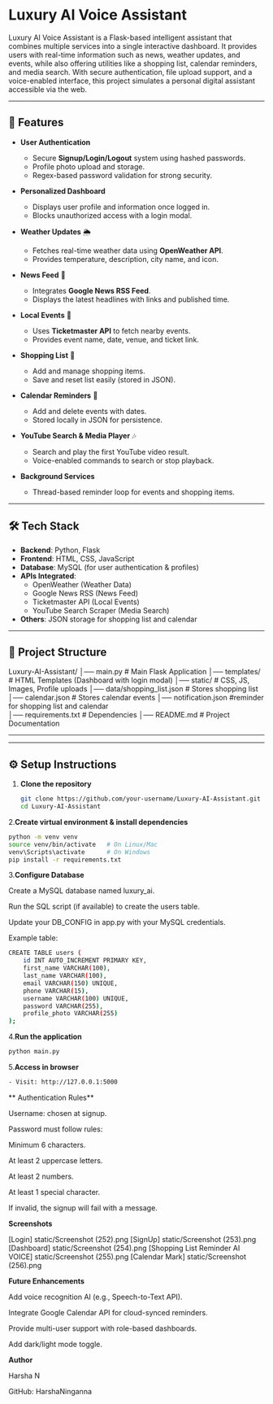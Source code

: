 # Luxury AI Voice Assistant  

Luxury AI Voice Assistant is a Flask-based intelligent assistant that combines multiple services into a single interactive dashboard. It provides users with real-time information such as news, weather updates, and events, while also offering utilities like a shopping list, calendar reminders, and media search. With secure authentication, file upload support, and a voice-enabled interface, this project simulates a personal digital assistant accessible via the web.  

---

## 🚀 Features  

- **User Authentication**  
  - Secure **Signup/Login/Logout** system using hashed passwords.  
  - Profile photo upload and storage.  
  - Regex-based password validation for strong security.  

- **Personalized Dashboard**  
  - Displays user profile and information once logged in.  
  - Blocks unauthorized access with a login modal.  

- **Weather Updates** 🌦️  
  - Fetches real-time weather data using **OpenWeather API**.  
  - Provides temperature, description, city name, and icon.  

- **News Feed** 📰  
  - Integrates **Google News RSS Feed**.  
  - Displays the latest headlines with links and published time.  

- **Local Events** 🎫  
  - Uses **Ticketmaster API** to fetch nearby events.  
  - Provides event name, date, venue, and ticket link.  

- **Shopping List** 🛒  
  - Add and manage shopping items.  
  - Save and reset list easily (stored in JSON).  

- **Calendar Reminders** 📅  
  - Add and delete events with dates.  
  - Stored locally in JSON for persistence.  

- **YouTube Search & Media Player** 🎶  
  - Search and play the first YouTube video result.  
  - Voice-enabled commands to search or stop playback.  

- **Background Services**  
  - Thread-based reminder loop for events and shopping items.  

---

## 🛠️ Tech Stack  

- **Backend**: Python, Flask  
- **Frontend**: HTML, CSS, JavaScript  
- **Database**: MySQL (for user authentication & profiles)  
- **APIs Integrated**:  
  - OpenWeather (Weather Data)  
  - Google News RSS (News Feed)  
  - Ticketmaster API (Local Events)  
  - YouTube Search Scraper (Media Search)  
- **Others**: JSON storage for shopping list and calendar  

---

## 📂 Project Structure  
Luxury-AI-Assistant/
│── main.py # Main Flask Application
│── templates/ # HTML Templates (Dashboard with login modal)
│── static/ # CSS, JS, Images, Profile uploads
│── data/shopping_list.json # Stores shopping list
│──      calendar.json # Stores calendar events
│──      notification.json #reminder for shopping list and calendar   
│── requirements.txt # Dependencies
│── README.md # Project Documentation

---

---

## ⚙️ Setup Instructions  

1. **Clone the repository**  
   ```bash
   git clone https://github.com/your-username/Luxury-AI-Assistant.git
   cd Luxury-AI-Assistant
   ```
2.**Create virtual environment & install dependencies**
```bash
python -m venv venv
source venv/bin/activate   # On Linux/Mac
venv\Scripts\activate      # On Windows
pip install -r requirements.txt
```
3.**Configure Database**

Create a MySQL database named luxury_ai.

Run the SQL script (if available) to create the users table.

Update your DB_CONFIG in app.py with your MySQL credentials.

Example table:
```bash
CREATE TABLE users (
    id INT AUTO_INCREMENT PRIMARY KEY,
    first_name VARCHAR(100),
    last_name VARCHAR(100),
    email VARCHAR(150) UNIQUE,
    phone VARCHAR(15),
    username VARCHAR(100) UNIQUE,
    password VARCHAR(255),
    profile_photo VARCHAR(255)
);
```
4.**Run the application**
```bash
python main.py
```
5.**Access in browser**
```bash
- Visit: http://127.0.0.1:5000
```

** Authentication Rules**

Username: chosen at signup.

Password must follow rules:

Minimum 6 characters.

At least 2 uppercase letters.

At least 2 numbers.

At least 1 special character.

If invalid, the signup will fail with a message.

 **Screenshots**

[Login] static/Screenshot (252).png
[SignUp] static/Screenshot (253).png
[Dashboard] static/Screenshot (254).png
[Shopping List Reminder AI VOICE] static/Screenshot (255).png
[Calendar Mark] static/Screenshot (256).png

 **Future Enhancements**

Add voice recognition AI (e.g., Speech-to-Text API).

Integrate Google Calendar API for cloud-synced reminders.

Provide multi-user support with role-based dashboards.

Add dark/light mode toggle.


**Author**

Harsha N

GitHub: HarshaNinganna
   
   


